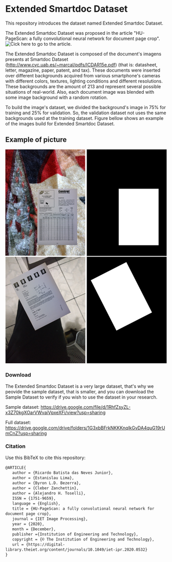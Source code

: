 # Extended Smartdoc Dataset

This repository introduces the dataset named Extended Smartdoc Dataset.

The Extended Smartdoc Dataset was proposed in the article "HU-PageScan: a fully convolutional neural network for document page crop".
![Cick here](https://digital-library.theiet.org/content/journals/10.1049/iet-ipr.2020.0532) to go to the article.

The Extended Smartdoc Dataset is composed of the document's imagens presents at Smartdoc Dataset (http://www.cvc.uab.es/~marcal/pdfs/ICDAR15e.pdf) (that is: datasheet, letter, magazine, paper, patent, and tax). These documents were inserted over different backgrounds acquired from various smartphone's cameras with different colors, textures, lighting conditions and different resolutions. These backgrounds are the amount of 213 and represent several possible situations of real-world. Also, each document image was blended with some image background with a random rotation.

To build the image's dataset, we divided the background's image in  75\% for training and 25\% for validation. So, the validation dataset not uses the same backgrounds used at the training dataset. Figure bellow shows an example of the images build for Extended Smartdoc Dataset.

## Example of picture

![Extended Smartdoc Dataset](https://raw.githubusercontent.com/ricardobnjunior/Extended-Smartdoc-Dataset/master/images/SmartdocDataset2.png?token=AENMRWXHEHEAQW43R5MIK6K5WGUXQ)


### Download 

The Extended Smartdoc Dataset is a very large dataset, that's why we peovide the sample dataset, that is smaller, and you can download the Sample Dataset to verify if you wish to use the dataset in your research.

Sample dataset: https://drive.google.com/file/d/1RhfZsyZL-x3Z70kgXOarVWvaiVpxeXFi/view?usp=sharing

Full dataset: https://drive.google.com/drive/folders/1G3xbBFrkNKKKnqlkGvDA4quG19rUmCnZ?usp=sharing

### Citation

Use this BibTeX  to cite this repository:

```
@ARTICLE{
   author = {Ricardo Batista das Neves Junior},
   author = {Estanislau Lima},
   author = {Byron L.D. Bezerra},
   author = {Cleber Zanchettin},
   author = {Alejandro H. Toselli},
   ISSN = {1751-9659},
   language = {English},
   title = {HU-PageScan: a fully convolutional neural network for document page crop},
   journal = {IET Image Processing},
   year = {2020},
   month = {December},
   publisher ={Institution of Engineering and Technology},
   copyright = {© The Institution of Engineering and Technology},
   url = {https://digital-library.theiet.org/content/journals/10.1049/iet-ipr.2020.0532}
}
```